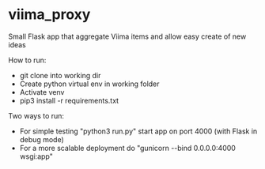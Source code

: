 # viima_proxy
Small Flask app that aggregate Viima items and allow easy create of new ideas

How to run:
- git clone into working dir
- Create python virtual env in working folder
- Activate venv
- pip3 install -r requirements.txt

Two ways to run:
- For simple testing "python3 run.py" start app on port 4000 (with Flask in debug mode)
- For a more scalable deployment do "gunicorn --bind 0.0.0.0:4000 wsgi:app"
